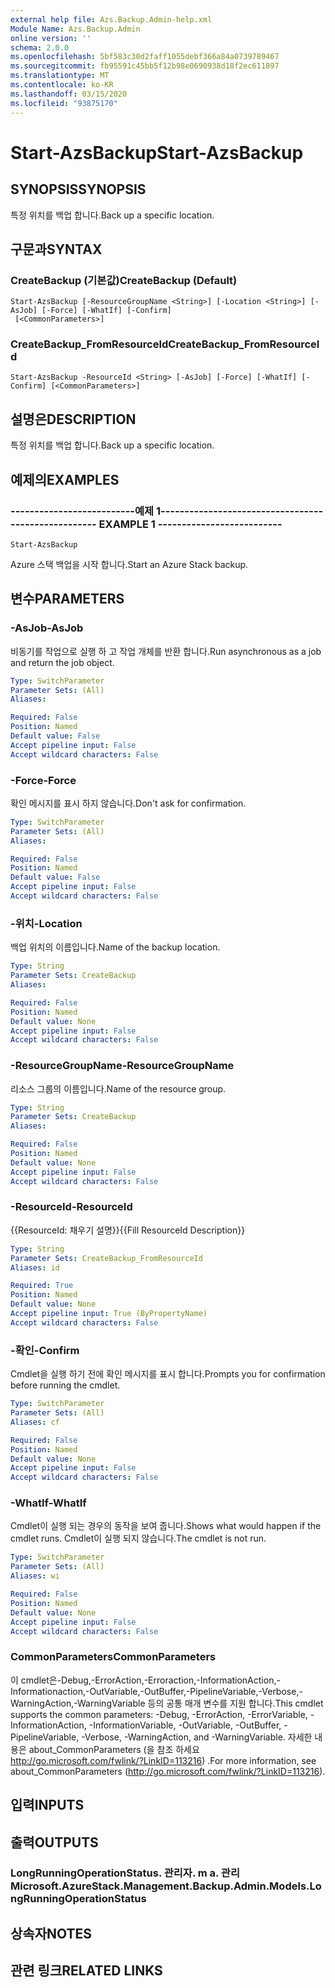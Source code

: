 ```yaml
---
external help file: Azs.Backup.Admin-help.xml
Module Name: Azs.Backup.Admin
online version: ''
schema: 2.0.0
ms.openlocfilehash: 5bf583c30d2faff1055debf366a84a0739789467
ms.sourcegitcommit: fb95591c45bb5f12b98e0690938d18f2ec611897
ms.translationtype: MT
ms.contentlocale: ko-KR
ms.lasthandoff: 03/15/2020
ms.locfileid: "93875170"
---
```

# <span data-ttu-id="5fa96-101">Start-AzsBackup</span><span class="sxs-lookup"><span data-stu-id="5fa96-101">Start-AzsBackup</span></span>

## <span data-ttu-id="5fa96-102">SYNOPSIS</span><span class="sxs-lookup"><span data-stu-id="5fa96-102">SYNOPSIS</span></span>
<span data-ttu-id="5fa96-103">특정 위치를 백업 합니다.</span><span class="sxs-lookup"><span data-stu-id="5fa96-103">Back up a specific location.</span></span>

## <span data-ttu-id="5fa96-104">구문과</span><span class="sxs-lookup"><span data-stu-id="5fa96-104">SYNTAX</span></span>

### <span data-ttu-id="5fa96-105">CreateBackup (기본값)</span><span class="sxs-lookup"><span data-stu-id="5fa96-105">CreateBackup (Default)</span></span>
```
Start-AzsBackup [-ResourceGroupName <String>] [-Location <String>] [-AsJob] [-Force] [-WhatIf] [-Confirm]
 [<CommonParameters>]
```

### <span data-ttu-id="5fa96-106">CreateBackup_FromResourceId</span><span class="sxs-lookup"><span data-stu-id="5fa96-106">CreateBackup_FromResourceId</span></span>
```
Start-AzsBackup -ResourceId <String> [-AsJob] [-Force] [-WhatIf] [-Confirm] [<CommonParameters>]
```

## <span data-ttu-id="5fa96-107">설명은</span><span class="sxs-lookup"><span data-stu-id="5fa96-107">DESCRIPTION</span></span>
<span data-ttu-id="5fa96-108">특정 위치를 백업 합니다.</span><span class="sxs-lookup"><span data-stu-id="5fa96-108">Back up a specific location.</span></span>

## <span data-ttu-id="5fa96-109">예제의</span><span class="sxs-lookup"><span data-stu-id="5fa96-109">EXAMPLES</span></span>

### <span data-ttu-id="5fa96-110">--------------------------예제 1--------------------------</span><span class="sxs-lookup"><span data-stu-id="5fa96-110">-------------------------- EXAMPLE 1 --------------------------</span></span>
```
Start-AzsBackup
```

<span data-ttu-id="5fa96-111">Azure 스택 백업을 시작 합니다.</span><span class="sxs-lookup"><span data-stu-id="5fa96-111">Start an Azure Stack backup.</span></span>

## <span data-ttu-id="5fa96-112">변수</span><span class="sxs-lookup"><span data-stu-id="5fa96-112">PARAMETERS</span></span>

### <span data-ttu-id="5fa96-113">-AsJob</span><span class="sxs-lookup"><span data-stu-id="5fa96-113">-AsJob</span></span>
<span data-ttu-id="5fa96-114">비동기를 작업으로 실행 하 고 작업 개체를 반환 합니다.</span><span class="sxs-lookup"><span data-stu-id="5fa96-114">Run asynchronous as a job and return the job object.</span></span>

```yaml
Type: SwitchParameter
Parameter Sets: (All)
Aliases: 

Required: False
Position: Named
Default value: False
Accept pipeline input: False
Accept wildcard characters: False
```

### <span data-ttu-id="5fa96-115">-Force</span><span class="sxs-lookup"><span data-stu-id="5fa96-115">-Force</span></span>
<span data-ttu-id="5fa96-116">확인 메시지를 표시 하지 않습니다.</span><span class="sxs-lookup"><span data-stu-id="5fa96-116">Don't ask for confirmation.</span></span>

```yaml
Type: SwitchParameter
Parameter Sets: (All)
Aliases: 

Required: False
Position: Named
Default value: False
Accept pipeline input: False
Accept wildcard characters: False
```

### <span data-ttu-id="5fa96-117">-위치</span><span class="sxs-lookup"><span data-stu-id="5fa96-117">-Location</span></span>
<span data-ttu-id="5fa96-118">백업 위치의 이름입니다.</span><span class="sxs-lookup"><span data-stu-id="5fa96-118">Name of the backup location.</span></span>

```yaml
Type: String
Parameter Sets: CreateBackup
Aliases: 

Required: False
Position: Named
Default value: None
Accept pipeline input: False
Accept wildcard characters: False
```

### <span data-ttu-id="5fa96-119">-ResourceGroupName</span><span class="sxs-lookup"><span data-stu-id="5fa96-119">-ResourceGroupName</span></span>
<span data-ttu-id="5fa96-120">리소스 그룹의 이름입니다.</span><span class="sxs-lookup"><span data-stu-id="5fa96-120">Name of the resource group.</span></span>

```yaml
Type: String
Parameter Sets: CreateBackup
Aliases: 

Required: False
Position: Named
Default value: None
Accept pipeline input: False
Accept wildcard characters: False
```

### <span data-ttu-id="5fa96-121">-ResourceId</span><span class="sxs-lookup"><span data-stu-id="5fa96-121">-ResourceId</span></span>
<span data-ttu-id="5fa96-122">{{ResourceId: 채우기 설명}}</span><span class="sxs-lookup"><span data-stu-id="5fa96-122">{{Fill ResourceId Description}}</span></span>

```yaml
Type: String
Parameter Sets: CreateBackup_FromResourceId
Aliases: id

Required: True
Position: Named
Default value: None
Accept pipeline input: True (ByPropertyName)
Accept wildcard characters: False
```

### <span data-ttu-id="5fa96-123">-확인</span><span class="sxs-lookup"><span data-stu-id="5fa96-123">-Confirm</span></span>
<span data-ttu-id="5fa96-124">Cmdlet을 실행 하기 전에 확인 메시지를 표시 합니다.</span><span class="sxs-lookup"><span data-stu-id="5fa96-124">Prompts you for confirmation before running the cmdlet.</span></span>

```yaml
Type: SwitchParameter
Parameter Sets: (All)
Aliases: cf

Required: False
Position: Named
Default value: None
Accept pipeline input: False
Accept wildcard characters: False
```

### <span data-ttu-id="5fa96-125">-WhatIf</span><span class="sxs-lookup"><span data-stu-id="5fa96-125">-WhatIf</span></span>
<span data-ttu-id="5fa96-126">Cmdlet이 실행 되는 경우의 동작을 보여 줍니다.</span><span class="sxs-lookup"><span data-stu-id="5fa96-126">Shows what would happen if the cmdlet runs.</span></span>
<span data-ttu-id="5fa96-127">Cmdlet이 실행 되지 않습니다.</span><span class="sxs-lookup"><span data-stu-id="5fa96-127">The cmdlet is not run.</span></span>

```yaml
Type: SwitchParameter
Parameter Sets: (All)
Aliases: wi

Required: False
Position: Named
Default value: None
Accept pipeline input: False
Accept wildcard characters: False
```

### <span data-ttu-id="5fa96-128">CommonParameters</span><span class="sxs-lookup"><span data-stu-id="5fa96-128">CommonParameters</span></span>
<span data-ttu-id="5fa96-129">이 cmdlet은-Debug,-ErrorAction,-Erroraction,-InformationAction,-Informationaction,-OutVariable,-OutBuffer,-PipelineVariable,-Verbose,-WarningAction,-WarningVariable 등의 공통 매개 변수를 지원 합니다.</span><span class="sxs-lookup"><span data-stu-id="5fa96-129">This cmdlet supports the common parameters: -Debug, -ErrorAction, -ErrorVariable, -InformationAction, -InformationVariable, -OutVariable, -OutBuffer, -PipelineVariable, -Verbose, -WarningAction, and -WarningVariable.</span></span> <span data-ttu-id="5fa96-130">자세한 내용은 about_CommonParameters (을 참조 하세요 http://go.microsoft.com/fwlink/?LinkID=113216) .</span><span class="sxs-lookup"><span data-stu-id="5fa96-130">For more information, see about_CommonParameters (http://go.microsoft.com/fwlink/?LinkID=113216).</span></span>

## <span data-ttu-id="5fa96-131">입력</span><span class="sxs-lookup"><span data-stu-id="5fa96-131">INPUTS</span></span>

## <span data-ttu-id="5fa96-132">출력</span><span class="sxs-lookup"><span data-stu-id="5fa96-132">OUTPUTS</span></span>

### <span data-ttu-id="5fa96-133">LongRunningOperationStatus. 관리자. m a. 관리</span><span class="sxs-lookup"><span data-stu-id="5fa96-133">Microsoft.AzureStack.Management.Backup.Admin.Models.LongRunningOperationStatus</span></span>

## <span data-ttu-id="5fa96-134">상속자</span><span class="sxs-lookup"><span data-stu-id="5fa96-134">NOTES</span></span>

## <span data-ttu-id="5fa96-135">관련 링크</span><span class="sxs-lookup"><span data-stu-id="5fa96-135">RELATED LINKS</span></span>

